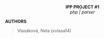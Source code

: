 <p align="center">
  <b> IPP PROJECT #1 </b> </br>
  <i> php | parser </i> </br>
</p>

<p><strong>AUTHORS</strong></p>
<blockquote>
<p>Vlasáková, Nela (xvlasa14)</p>
</blockquote>

